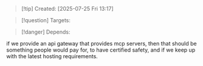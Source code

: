 
>[!tip] Created: [2025-07-25 Fri 13:17]

>[!question] Targets: 

>[!danger] Depends: 

if we provide an api gateway that provides mcp servers, then that should be something people would pay for, to have certified safety, and if we keep up with the latest hosting requirements.
